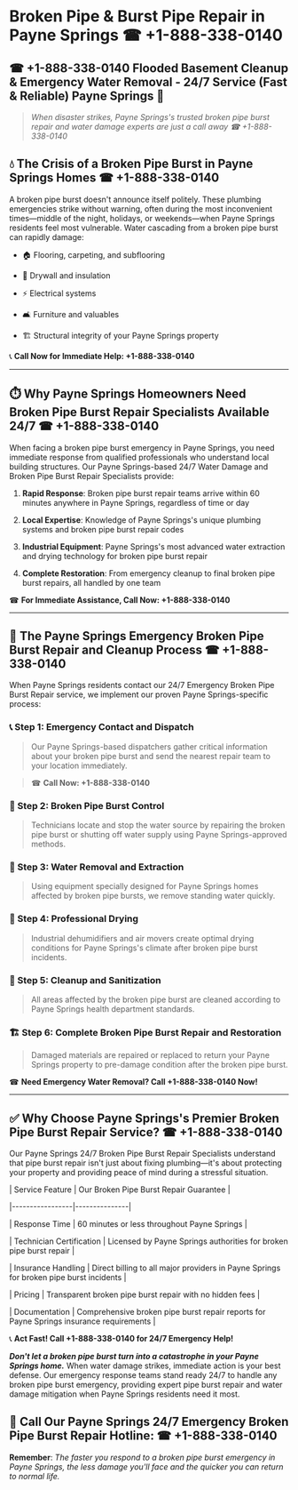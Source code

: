 # Broken Pipe & Burst Pipe Repair in Payne Springs ☎ +1-888-338-0140  
## ☎ +1-888-338-0140 Flooded Basement Cleanup & Emergency Water Removal - 24/7 Service (Fast & Reliable) Payne Springs 🚨  

> *When disaster strikes, Payne Springs's trusted broken pipe burst repair and water damage experts are just a call away ☎ +1-888-338-0140*  

## 💧 The Crisis of a Broken Pipe Burst in Payne Springs Homes ☎ +1-888-338-0140  

A broken pipe burst doesn't announce itself politely. These plumbing emergencies strike without warning, often during the most inconvenient times—middle of the night, holidays, or weekends—when Payne Springs residents feel most vulnerable. Water cascading from a broken pipe burst can rapidly damage:  

* 🏠 Flooring, carpeting, and subflooring  
* 🧱 Drywall and insulation  
* ⚡ Electrical systems  
* 🛋️ Furniture and valuables  
* 🏗️ Structural integrity of your Payne Springs property  

📞 **Call Now for Immediate Help: +1-888-338-0140**  

---  

## ⏱️ Why Payne Springs Homeowners Need Broken Pipe Burst Repair Specialists Available 24/7 ☎ +1-888-338-0140  

When facing a broken pipe burst emergency in Payne Springs, you need immediate response from qualified professionals who understand local building structures. Our Payne Springs-based 24/7 Water Damage and Broken Pipe Burst Repair Specialists provide:  

1. **Rapid Response**: Broken pipe burst repair teams arrive within 60 minutes anywhere in Payne Springs, regardless of time or day  
2. **Local Expertise**: Knowledge of Payne Springs's unique plumbing systems and broken pipe burst repair codes  
3. **Industrial Equipment**: Payne Springs's most advanced water extraction and drying technology for broken pipe burst repair  
4. **Complete Restoration**: From emergency cleanup to final broken pipe burst repairs, all handled by one team  

☎ **For Immediate Assistance, Call Now: +1-888-338-0140**  

---  

## 🔧 The Payne Springs Emergency Broken Pipe Burst Repair and Cleanup Process ☎ +1-888-338-0140  

When Payne Springs residents contact our 24/7 Emergency Broken Pipe Burst Repair service, we implement our proven Payne Springs-specific process:  

### 📞 Step 1: Emergency Contact and Dispatch  
> Our Payne Springs-based dispatchers gather critical information about your broken pipe burst and send the nearest repair team to your location immediately.  
> ☎ **Call Now: +1-888-338-0140**  

### 🚿 Step 2: Broken Pipe Burst Control  
> Technicians locate and stop the water source by repairing the broken pipe burst or shutting off water supply using Payne Springs-approved methods.  

### 🌊 Step 3: Water Removal and Extraction  
> Using equipment specially designed for Payne Springs homes affected by broken pipe bursts, we remove standing water quickly.  

### 💨 Step 4: Professional Drying  
> Industrial dehumidifiers and air movers create optimal drying conditions for Payne Springs's climate after broken pipe burst incidents.  

### 🧼 Step 5: Cleanup and Sanitization  
> All areas affected by the broken pipe burst are cleaned according to Payne Springs health department standards.  

### 🏗️ Step 6: Complete Broken Pipe Burst Repair and Restoration  
> Damaged materials are repaired or replaced to return your Payne Springs property to pre-damage condition after the broken pipe burst.  

☎ **Need Emergency Water Removal? Call +1-888-338-0140 Now!**  

---  

## ✅ Why Choose Payne Springs's Premier Broken Pipe Burst Repair Service? ☎ +1-888-338-0140  

Our Payne Springs 24/7 Broken Pipe Burst Repair Specialists understand that pipe burst repair isn't just about fixing plumbing—it's about protecting your property and providing peace of mind during a stressful situation.  

| Service Feature | Our Broken Pipe Burst Repair Guarantee |  
|-----------------|---------------|  
| Response Time | 60 minutes or less throughout Payne Springs |  
| Technician Certification | Licensed by Payne Springs authorities for broken pipe burst repair |  
| Insurance Handling | Direct billing to all major providers in Payne Springs for broken pipe burst incidents |  
| Pricing | Transparent broken pipe burst repair with no hidden fees |  
| Documentation | Comprehensive broken pipe burst repair reports for Payne Springs insurance requirements |  

📞 **Act Fast! Call +1-888-338-0140 for 24/7 Emergency Help!**  

***Don't let a broken pipe burst turn into a catastrophe in your Payne Springs home.*** When water damage strikes, immediate action is your best defense. Our emergency response teams stand ready 24/7 to handle any broken pipe burst emergency, providing expert pipe burst repair and water damage mitigation when Payne Springs residents need it most.  

## 📱 Call Our Payne Springs 24/7 Emergency Broken Pipe Burst Repair Hotline: ☎ +1-888-338-0140  

**Remember**: *The faster you respond to a broken pipe burst emergency in Payne Springs, the less damage you'll face and the quicker you can return to normal life.*